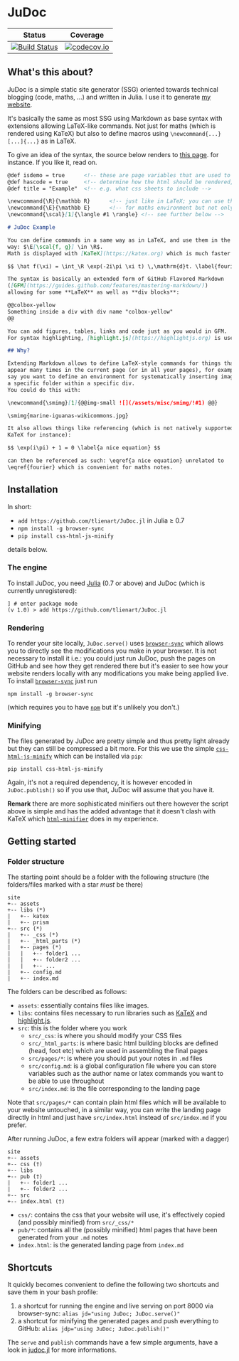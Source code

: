 # JuDoc

| Status | Coverage |
| :----: | :----: |
| [![Build Status](https://travis-ci.org/tlienart/JuDoc.jl.svg?branch=master)](https://travis-ci.org/tlienart/JuDoc.jl) | [![codecov.io](http://codecov.io/github/tlienart/JuDoc.jl/coverage.svg?branch=master)](http://codecov.io/github/tlienart/JuDoc.jl?branch=master) |

## What's this about?

JuDoc is a simple static site generator (SSG) oriented towards technical blogging (code, maths, ...) and written in Julia.
I use it to generate [my website](https://tlienart.github.io).

It's basically the same as most SSG using Markdown as base syntax with extensions allowing LaTeX-like commands.
Not just for maths (which is rendered using KaTeX) but also to define macros using `\newcommand{...}[...]{...}` as in LaTeX.

To give an idea of the syntax, the source below renders to [this page](https://tlienart.github.io/pub/misc/judoc-example1.html).
for instance. If you like it, read on.

<!-- =========== EXAMPLE =========== -->
```md
@def isdemo = true      <!-- these are page variables that are used to -->
@def hascode = true     <!-- determine how the html should be rendered,  -->
@def title = "Example"  <!-- e.g. what css sheets to include -->

\newcommand{\R}{\mathbb R}      <!-- just like in LaTeX; you can use this -->
\newcommand{\E}{\mathbb E}      <!-- for maths environment but not only -->
\newcommand{\scal}[1]{\langle #1 \rangle} <!-- see further below -->

# JuDoc Example

You can define commands in a same way as in LaTeX, and use them in the same
way: $\E[\scal{f, g}] \in \R$.
Math is displayed with [KaTeX](https://katex.org) which is much faster than MathJax.

$$ \hat f(\xi) = \int_\R \exp(-2i\pi \xi t) \,\mathrm{d}t. \label{fourier} $$

The syntax is basically an extended form of GitHub Flavored Markdown
([GFM](https://guides.github.com/features/mastering-markdown/))
allowing for some **LaTeX** as well as **div blocks**:

@@colbox-yellow
Something inside a div with div name "colbox-yellow"
@@

You can add figures, tables, links and code just as you would in GFM.
For syntax highlighting, [highlight.js](https://highlightjs.org) is used by default.

## Why?

Extending Markdown allows to define LaTeX-style commands for things that may
appear many times in the current page (or in all your pages), for example let's
say you want to define an environment for systematically inserting images from
a specific folder within a specific div.
You could do this with:

\newcommand{\smimg}[1]{@@img-small ![](/assets/misc/smimg/!#1) @@}

\smimg{marine-iguanas-wikicommons.jpg}

It also allows things like referencing (which is not natively supported by
KaTeX for instance):

$$ \exp(i\pi) + 1 = 0 \label{a nice equation} $$

can then be referenced as such: \eqref{a nice equation} unrelated to
\eqref{fourier} which is convenient for maths notes.
```
<!-- =========== end EXAMPLE =========== -->

## Installation

In short:

* `add https://github.com/tlienart/JuDoc.jl` in Julia ≥ 0.7
* `npm install -g browser-sync`
* `pip install css-html-js-minify`

details below.

### The engine

To install JuDoc, you need [Julia](https://julialang.org/) (0.7 or above) and JuDoc (which is currently unregistered):

```
] # enter package mode
(v 1.0) > add https://github.com/tlienart/JuDoc.jl
```

### Rendering

To render your site locally, `JuDoc.serve()` uses [`browser-sync`](https://browsersync.io/) which allows you to directly see the modifications you make in your browser.
It is not necessary to install it i.e.: you could just run JuDoc, push the pages on GitHub and see how they get rendered there but it's easier to see how your website renders locally with any modifications you make being applied live.
To install [`browser-sync`](https://browsersync.io/) just run

```
npm install -g browser-sync
```

(which requires you to have [`npm`](https://www.npmjs.com/get-npm) but it's unlikely you don't.)

### Minifying

The files generated by JuDoc are pretty simple and thus pretty light already but they can still be compressed a bit more.
For this we use the simple [`css-html-js-minify`](https://github.com/juancarlospaco/css-html-js-minify) which can be installed via `pip`:

```
pip install css-html-js-minify
```

Again, it's not a required dependency, it is however encoded in `JuDoc.publish()` so if you use that, JuDoc will assume that you have it.

**Remark** there are more sophisticated minifiers out there however the script above is simple and has the added advantage that it doesn't clash with KaTeX which [`html-minifier`](https://github.com/kangax/html-minifier) does in my experience.

## Getting started

### Folder structure

The starting point should be a folder with the following structure (the folders/files marked with a star *must* be
there)

```
site
+-- assets
+-- libs (*)
|   +-- katex
|   +-- prism
+-- src (*)
|   +-- _css (*)
|   +-- _html_parts (*)
|   +-- pages (*)
|   |   +-- folder1 ...
|   |   +-- folder2 ...
|	|	+-- ...
|   +-- config.md
|   +-- index.md
```

The folders can be described as follows:

* `assets`: essentially contains files like images.
* `libs`: contains files necessary to run libraries such as [KaTeX](https://katex.org) and [highlight.js](https://highlightjs.org/).
* `src`: this is the folder where you work
    * `src/_css`: is where you should modify your CSS files
    * `src/_html_parts`: is where basic html building blocks are defined (head, foot etc) which are used in assembling the final pages
    * `src/pages/*`: is where you should put your notes in `.md` files
    * `src/config.md`: is a global configuration file where you can store variables such as the author name or latex commands you want to be able to use throughout
    * `src/index.md`: is the file corresponding to the landing page

Note that `src/pages/*` can contain plain html files which will be available to your website untouched, in a similar way, you can write the landing page directly in html and just have `src/index.html` instead of `src/index.md` if you prefer.

After running JuDoc, a few extra folders will appear (marked with a dagger)

```
site
+-- assets
+-- css (†)
+-- libs
+-- pub (†)
|   +-- folder1 ...
|   +-- folder2 ...
+-- src
+-- index.html (†)
```

* `css/`: contains the css that your website will use, it's effectively copied (and possibly minified) from `src/_css/*`
* `pub/*`: contains all the (possibly minified) html pages that have been generated from your `.md` notes
* `index.html`: is the generated landing page from `index.md`


## Shortcuts

It quickly becomes convenient to define the following two shortcuts and save them in your bash profile:

1. a shortcut for running the engine and live serving on port 8000 via browser-sync: `alias jd="using JuDoc; JuDoc.serve()"`
2. a shortcut for minifying the generated pages and push everything to GitHub: `alias jdp="using JuDoc; JuDoc.publish()"`

The `serve` and `publish` commands have a few simple arguments, have a look in [judoc.jl](https://github.com/tlienart/JuDoc.jl/blob/master/src/manager/judoc.jl) for more informations.
